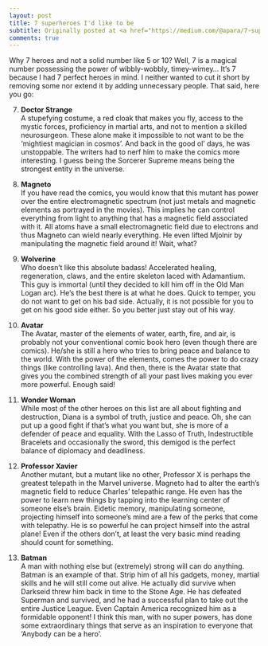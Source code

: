 ```yaml
---
layout: post
title: 7 superheroes I'd like to be
subtitle: Originally posted at <a href="https://medium.com/@apara/7-superheroes-id-like-to-be-cab912e30b3a#.ap7ld9z3k">medium.com</a>
comments: true
---
```


Why 7 heroes and not a solid number like 5 or 10?
Well, 7 is a magical number possessing the power of wibbly-wobbly, timey-wimey…
It’s 7 because I had 7 perfect heroes in mind.
I neither wanted to cut it short by removing some nor extend it by adding unnecessary people.
That said, here you go:
<!--excerpt_ends-->

7. **Doctor Strange** <br>
A stupefying costume, a red cloak that makes you fly, access to the mystic forces, proficiency in martial arts, and not to mention a skilled neurosurgeon.
These alone make it impossible to not want to be the ‘mightiest magician in cosmos’.
And back in the good ol’ days, he was unstoppable.
The writers had to nerf him to make the comics more interesting.
I guess being the Sorcerer Supreme means being the strongest entity in the universe.

6. **Magneto** <br>
If you have read the comics, you would know that this mutant has power over the entire electromagnetic spectrum (not just metals and magnetic elements as portrayed in the movies).
This implies he can control everything from light to anything that has a magnetic field associated with it.
All atoms have a small electromagnetic field due to electrons and thus Magneto can wield nearly everything.
He even lifted Mjolnir by manipulating the magnetic field around it!
Wait, what?

5. **Wolverine** <br>
Who doesn’t like this absolute badass! Accelerated healing, regeneration, claws, and the entire skeleton laced with Adamantium.
This guy is immortal (until they decided to kill him off in the Old Man Logan arc).
He’s the best there is at what he does. Quick to temper, you do not want to get on his bad side.
Actually, it is not possible for you to get on his good side either.
So you better just stay out of his way.

4. **Avatar** <br>
The Avatar, master of the elements of water, earth, fire, and air, is probably not your conventional comic book hero (even though there are comics).
He/she is still a hero who tries to bring peace and balance to the world.
With the power of the elements, comes the power to do crazy things (like controlling lava).
And then, there is the Avatar state that gives you the combined strength of all your past lives making you ever more powerful.
Enough said!

3. **Wonder Woman** <br>
While most of the other heroes on this list are all about fighting and destruction, Diana is a symbol of truth, justice and peace.
Oh, she can put up a good fight if that’s what you want but, she is more of a defender of peace and equality.
With the Lasso of Truth, Indestructible Bracelets and occasionally the sword, this demigod is the perfect balance of diplomacy and deadliness.

2. **Professor Xavier** <br>
Another mutant, but a mutant like no other, Professor X is perhaps the greatest telepath in the Marvel universe.
Magneto had to alter the earth’s magnetic field to reduce Charles’ telepathic range.
He even has the power to learn new things by tapping into the learning center of someone else’s brain.
Eidetic memory, manipulating someone, projecting himself into someone’s mind are a few of the perks that come with telepathy.
He is so powerful he can project himself into the astral plane! Even if the others don’t, at least the very basic mind reading should count for something.

1. **Batman** <br>
A man with nothing else but (extremely) strong will can do anything.
Batman is an example of that.
Strip him of all his gadgets, money, martial skills and he will still come out alive.
He actually did survive when Darkseid threw him back in time to the Stone Age.
He has defeated Superman and survived, and he had a successful plan to take out the entire Justice League.
Even Captain America recognized him as a formidable opponent!
I think this man, with no super powers, has done some extraordinary things that serve as an inspiration to everyone that ‘Anybody can be a hero’.
